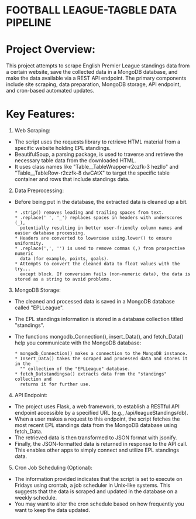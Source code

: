 # FOOTBALL LEAGUE-TAGBLE DATA PIPELINE
# Project Overview:

This project attempts to scrape English Premier League standings data from a certain website, save the collected data in a MongoDB database, and make the data available via a REST API endpoint. The primary components include site scraping, data preparation, MongoDB storage, API endpoint, and cron-based automated updates.

# Key Features:

1.   Web Scraping:

* The script uses the requests library to retrieve HTML material from a specific website holding EPL standings.
* BeautifulSoup, a parsing package, is used to traverse and retrieve the necessary table data from the downloaded HTML.
* It uses class names like "Table__TableWrapper-r2czfk-3 hezlIo" and "Table__TableRow-r2czfk-8 dwCAtX" to target the specific table container and rows that include standings data.

2.   Data Preprocessing:

* Before being put in the database, the extracted data is cleaned up a bit.

      * .strip() removes leading and trailing spaces from text.
      * .replace(' ', '_') replaces spaces in headers with underscores (_),   
        potentially resulting in better user-friendly column names and easier database processing.
      * Headers are converted to lowercase using.lower() to ensure uniformity.
      * .replace(',', '') is used to remove commas (,) from prospective numeric 
        data (for example, points, goals).
      * Attempts to convert the cleaned data to float values with the try... 
        except block. If conversion fails (non-numeric data), the data is stored as a string to avoid problems.
  
3.   MongoDB Storage:

* The cleaned and processed data is saved in a MongoDB database called "EPLLeague".
* The EPL standings information is stored in a database collection titled "standings".
* The functions mongodb_Connection(), insert_Data(), and fetch_Data() help you communicate with the MongoDB database:

      * mongodb_Connection() makes a connection to the MongoDB instance.
      * Insert_Data() takes the scraped and processed data and stores it in the 
        "" collection of the "EPLLeague" database.
      * fetch_Datstandingsa() extracts data from the "standings" collection and 
        returns it for further use.

4.   API Endpoint:

* The project uses Flask, a web framework, to establish a RESTful API endpoint accessible by a specified URL (e.g., /api/leagueStandings/db).
* When a user makes a request to this endpoint, the script fetches the most recent EPL standings data from the MongoDB database using fetch_Data.
* The retrieved data is then transformed to JSON format with jsonify.
* Finally, the JSON-formatted data is returned in response to the API call. This enables other apps to simply connect and utilize EPL standings data.

5.    Cron Job Scheduling (Optional):
      
* The information provided indicates that the script is set to execute on Fridays using crontab, a job scheduler in Unix-like systems. This suggests that the data is scraped and updated in the database on a weekly schedule.
* You may want to alter the cron schedule based on how frequently you want to keep the data updated.
